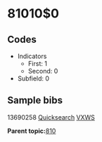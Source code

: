 # 81010$0

## Codes

-   Indicators
    -   First: 1
    -   Second: 0
-   Subfield: 0

## Sample bibs

13690258 [Quicksearch](https://search.library.yale.edu/catalog/13690258) [VXWS](http://prodorbis.library.yale.edu:7014/vxws/GetHoldingsService?bibId=13690258)

**Parent topic:**[810](../../tags/810/810.md)

